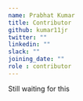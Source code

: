 ```yaml
---
name: Prabhat Kumar
title: Contributor
github: kumar11jr
twitter: ""
linkedin: ""
slack: ""
joining_date: ""
role : contributor
---
```


Still waiting for this
